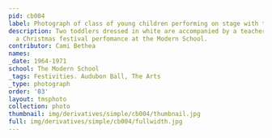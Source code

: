 ```yaml
---
pid: cb004
label: Photograph of class of young children performing on stage with teahcer
description: Two toddlers dressed in white are accompanied by a teacher on stage during
  a Christmas festival perfomance at the Modern School.
contributor: Cami Bethea
names:
_date: 1964-1971
school: The Modern School
_tags: Festivities. Audubon Ball, The Arts
_type: photograph
order: '03'
layout: tmsphoto
collection: photo
thumbnail: img/derivatives/simple/cb004/thumbnail.jpg
full: img/derivatives/simple/cb004/fullwidth.jpg
---
```

